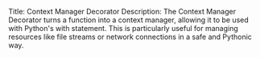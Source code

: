 Title: Context Manager Decorator
Description: The Context Manager Decorator turns a function into a context manager, allowing it to be used with Python's with statement. This is particularly useful for managing resources like file streams or network connections in a safe and Pythonic way.
